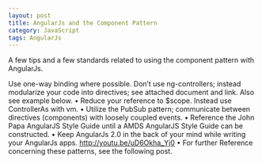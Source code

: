 ```yaml
---
layout: post
title: AngularJs and the Component Pattern
category: JavaScript
tags: AngularJs
---
```

A few tips and a few standards related to using the component pattern with AngularJs.

Use one-way binding where possible.
Don’t use ng-controllers; instead modularize your code into directives; see attached document and link.  Also see example below.
•        Reduce your reference to $scope.  Instead use ControllerAs with vm.
•        Utilize the PubSub pattern; communicate between directives (components) with loosely coupled events.
•        Reference the John Papa AngularJS Style Guide until a AMDS AngularJS Style Guide can be constructed.
•        Keep AngularJs 2.0 in the back of your mind while writing your AngularJs apps. http://youtu.be/uD6Okha_Yj0 
•        For further Reference concerning these patterns, see the following post.

